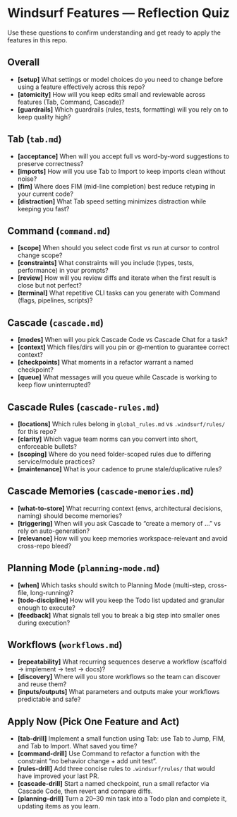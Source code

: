 # Windsurf Features — Reflection Quiz

Use these questions to confirm understanding and get ready to apply the features in this repo.

## Overall
- **[setup]** What settings or model choices do you need to change before using a feature effectively across this repo?
- **[atomicity]** How will you keep edits small and reviewable across features (Tab, Command, Cascade)?
- **[guardrails]** Which guardrails (rules, tests, formatting) will you rely on to keep quality high?

## Tab (`tab.md`)
- **[acceptance]** When will you accept full vs word-by-word suggestions to preserve correctness?
- **[imports]** How will you use Tab to Import to keep imports clean without noise?
- **[fim]** Where does FIM (mid-line completion) best reduce retyping in your current code?
- **[distraction]** What Tab speed setting minimizes distraction while keeping you fast?

## Command (`command.md`)
- **[scope]** When should you select code first vs run at cursor to control change scope?
- **[constraints]** What constraints will you include (types, tests, performance) in your prompts?
- **[review]** How will you review diffs and iterate when the first result is close but not perfect?
- **[terminal]** What repetitive CLI tasks can you generate with Command (flags, pipelines, scripts)?

## Cascade (`cascade.md`)
- **[modes]** When will you pick Cascade Code vs Cascade Chat for a task?
- **[context]** Which files/dirs will you pin or @‑mention to guarantee correct context?
- **[checkpoints]** What moments in a refactor warrant a named checkpoint?
- **[queue]** What messages will you queue while Cascade is working to keep flow uninterrupted?

## Cascade Rules (`cascade-rules.md`)
- **[locations]** Which rules belong in `global_rules.md` vs `.windsurf/rules/` for this repo?
- **[clarity]** Which vague team norms can you convert into short, enforceable bullets?
- **[scoping]** Where do you need folder-scoped rules due to differing service/module practices?
- **[maintenance]** What is your cadence to prune stale/duplicative rules?

## Cascade Memories (`cascade-memories.md`)
- **[what-to-store]** What recurring context (envs, architectural decisions, naming) should become memories?
- **[triggering]** When will you ask Cascade to “create a memory of …” vs rely on auto-generation?
- **[relevance]** How will you keep memories workspace-relevant and avoid cross-repo bleed?

## Planning Mode (`planning-mode.md`)
- **[when]** Which tasks should switch to Planning Mode (multi-step, cross-file, long-running)?
- **[todo-discipline]** How will you keep the Todo list updated and granular enough to execute?
- **[feedback]** What signals tell you to break a big step into smaller ones during execution?

## Workflows (`workflows.md`)
- **[repeatability]** What recurring sequences deserve a workflow (scaffold → implement → test → docs)?
- **[discovery]** Where will you store workflows so the team can discover and reuse them?
- **[inputs/outputs]** What parameters and outputs make your workflows predictable and safe?

## Apply Now (Pick One Feature and Act)
- **[tab-drill]** Implement a small function using Tab: use Tab to Jump, FIM, and Tab to Import. What saved you time?
- **[command-drill]** Use Command to refactor a function with the constraint “no behavior change + add unit test”.
- **[rules-drill]** Add three concise rules to `.windsurf/rules/` that would have improved your last PR.
- **[cascade-drill]** Start a named checkpoint, run a small refactor via Cascade Code, then revert and compare diffs.
- **[planning-drill]** Turn a 20–30 min task into a Todo plan and complete it, updating items as you learn.
